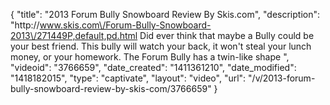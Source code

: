{
    "title": "2013 Forum Bully Snowboard Review By Skis.com",
    "description": "http:\/\/www.skis.com\/Forum-Bully-Snowboard-2013\/271449P,default,pd.html  Did ever think that maybe a Bully could be your best friend. This bully will watch your back, it won't steal your lunch money, or your homework. The Forum Bully has a twin-like shape ",
    "videoid": "3766659",
    "date_created": "1411361210",
    "date_modified": "1418182015",
    "type": "captivate",
    "layout": "video",
    "url": "\/v\/2013-forum-bully-snowboard-review-by-skis-com\/3766659"
}